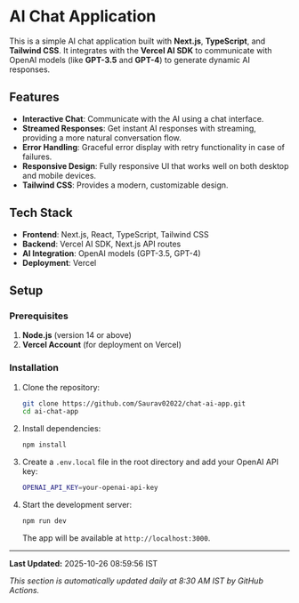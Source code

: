 # AI Chat Application

This is a simple AI chat application built with **Next.js**, **TypeScript**, and **Tailwind CSS**. It integrates with the **Vercel AI SDK** to communicate with OpenAI models (like **GPT-3.5** and **GPT-4**) to generate dynamic AI responses.

## Features

- **Interactive Chat**: Communicate with the AI using a chat interface.
- **Streamed Responses**: Get instant AI responses with streaming, providing a more natural conversation flow.
- **Error Handling**: Graceful error display with retry functionality in case of failures.
- **Responsive Design**: Fully responsive UI that works well on both desktop and mobile devices.
- **Tailwind CSS**: Provides a modern, customizable design.

## Tech Stack

- **Frontend**: Next.js, React, TypeScript, Tailwind CSS
- **Backend**: Vercel AI SDK, Next.js API routes
- **AI Integration**: OpenAI models (GPT-3.5, GPT-4)
- **Deployment**: Vercel

## Setup

### Prerequisites

1. **Node.js** (version 14 or above)
2. **Vercel Account** (for deployment on Vercel)

### Installation

1. Clone the repository:

    ```bash
    git clone https://github.com/Saurav02022/chat-ai-app.git
    cd ai-chat-app
    ```

2. Install dependencies:

    ```bash
    npm install
    ```

3. Create a `.env.local` file in the root directory and add your OpenAI API key:

    ```bash
    OPENAI_API_KEY=your-openai-api-key
    ```

4. Start the development server:

    ```bash
    npm run dev
    ```

    The app will be available at `http://localhost:3000`.

---

<!-- AUTO-UPDATE-START -->
**Last Updated:** 2025-10-26 08:59:56 IST

*This section is automatically updated daily at 8:30 AM IST by GitHub Actions.*
<!-- AUTO-UPDATE-END -->
